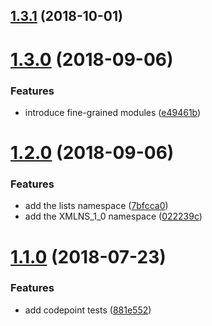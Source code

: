 <a name="1.3.1"></a>
## [1.3.1](https://github.com/lddubeau/xmlchars/compare/v1.3.0...v1.3.1) (2018-10-01)



<a name="1.3.0"></a>
# [1.3.0](https://github.com/lddubeau/xmlchars/compare/v1.2.0...v1.3.0) (2018-09-06)


### Features

* introduce fine-grained modules ([e49461b](https://github.com/lddubeau/xmlchars/commit/e49461b))



<a name="1.2.0"></a>
# [1.2.0](https://github.com/lddubeau/xmlchars/compare/v1.1.0...v1.2.0) (2018-09-06)


### Features

* add the lists namespace ([7bfcca0](https://github.com/lddubeau/xmlchars/commit/7bfcca0))
* add the XMLNS_1_0 namespace ([022239c](https://github.com/lddubeau/xmlchars/commit/022239c))



<a name="1.1.0"></a>
# [1.1.0](https://github.com/lddubeau/xmlchars/compare/1.0.0...1.1.0) (2018-07-23)


### Features

* add codepoint tests ([881e552](https://github.com/lddubeau/xmlchars/commit/881e552))



